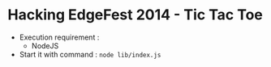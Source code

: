 Hacking EdgeFest 2014 - Tic Tac Toe
====================================

* Execution requirement : 
  * NodeJS
* Start it with command : ```node lib/index.js```
